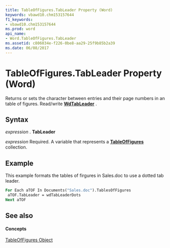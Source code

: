 ```yaml
---
title: TableOfFigures.TabLeader Property (Word)
keywords: vbawd10.chm153157644
f1_keywords:
- vbawd10.chm153157644
ms.prod: word
api_name:
- Word.TableOfFigures.TabLeader
ms.assetid: c806034e-f226-0be8-aa29-25f9b85b2a39
ms.date: 06/08/2017
---
```



# TableOfFigures.TabLeader Property (Word)

Returns or sets the character between entries and their page numbers in an table of figures. Read/write  **[WdTabLeader](wdtableader-enumeration-word.md)** .


## Syntax

 _expression_ . **TabLeader**

 _expression_ Required. A variable that represents a **[TableOfFigures](tableoffigures-object-word.md)** collection.


## Example

This example formats the tables of firgures in Sales.doc to use a dotted tab leader.


```vb
For Each aTOF In Documents("Sales.doc").TablesOfFigures 
 aTOF.TabLeader = wdTabLeaderDots 
Next aTOF
```


## See also


#### Concepts


[TableOfFigures Object](tableoffigures-object-word.md)

